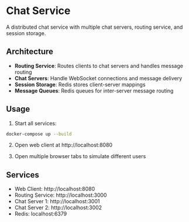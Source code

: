 # Chat Service

A distributed chat service with multiple chat servers, routing service, and session storage.

## Architecture

- **Routing Service**: Routes clients to chat servers and handles message routing
- **Chat Servers**: Handle WebSocket connections and message delivery
- **Session Storage**: Redis stores client-server mappings
- **Message Queues**: Redis queues for inter-server message routing

## Usage

1. Start all services:
```bash
docker-compose up --build
```

2. Open web client at http://localhost:8080

3. Open multiple browser tabs to simulate different users

## Services

- Web Client: http://localhost:8080
- Routing Service: http://localhost:3000
- Chat Server 1: http://localhost:3001
- Chat Server 2: http://localhost:3002
- Redis: localhost:6379